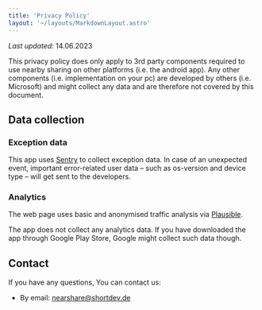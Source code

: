 ```yaml
---
title: 'Privacy Policy'
layout: '~/layouts/MarkdownLayout.astro'
---
```


_Last updated:_ 14.06.2023

This privacy policy does only apply to 3rd party components required to use nearby sharing on other platforms (i.e. the android app).
Any other components (i.e. implementation on your pc) are developed by others (i.e. Microsoft) and might collect any data and are therefore not covered by this document.

## Data collection

### Exception data
This app uses [Sentry](https://sentry.io) to collect exception data.
In case of an unexpected event, important error-related user data &ndash; such as os-version and device type &ndash; will get sent to the developers.

### Analytics
The web page uses basic and anonymised traffic analysis via [Plausible](https://plausible.io/).

The app does not collect any analytics data.
If you have downloaded the app through Google Play Store, Google might collect such data though.

## Contact

If you have any questions, You can contact us:

- By email: nearshare@shortdev.de
